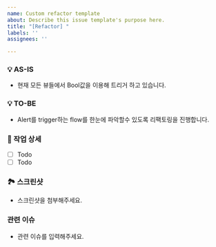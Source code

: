 ```yaml
---
name: Custom refactor template
about: Describe this issue template's purpose here.
title: "[Refactor] "
labels: ''
assignees: ''

---
```


### 💡 AS-IS
- 현재 모든 뷰들에서 Bool값을 이용해 트리거 하고 있습니다.

### 💡 TO-BE
- Alert를 trigger하는 flow를 한눈에 파악할수 있도록 리팩토링을 진행합니다.

### 📍 작업 상세
- [ ] Todo
- [ ] Todo

### 🏞 스크린샷
- 스크린샷을 첨부해주세요.

### 관련 이슈
- 관련 이슈를 입력해주세요.
